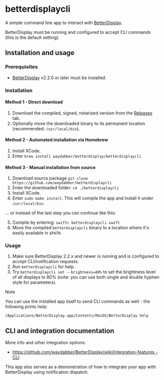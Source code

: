 # betterdisplaycli

A simple command line app to interact with [BetterDisplay](https://betterdisplay.pro).

BetterDisplay must be running and configured to accept CLI commands (this is the default setting).

## Installation and usage

### Prerequisites

- [BetterDisplay](https://betterdisplay.pro) v2.2.0 or later must be installed.

### Installation

#### Method 1 - Direct download

1. Download the compiled, signed, notarized version from the [Releases](https://github.com/waydabber/betterdisplaycli/releases) tab.
1. Optionally move the downloaded binary to its permanent location (recommended: `/usr/local/bin`).

#### Method 2 -  Automated installation via Homebrew

1. Install XCode.
1. Enter `brew install waydabber/betterdisplay/betterdisplaycli`

#### Method 3 -  Manual installation from source

1. Download source package `git clone https://github.com/waydabber/betterdisplaycli`
2. Enter the downloaded folder: `cd ./betterdisplaycli`
3. Install XCode.
4. Enter `sudo make install`. This will compile the app and install it under `/usr/local/bin`.

... or instead of the last step you can continue like this:

5. Compile by entering: `swiftc betterdisplaycli.swift`
6. Move the compiled `betterdisplaycli` binary to a location where it's easily available in `$PATH`.

### Usage

1. Make sure BetterDisplay 2.2.x and newer is running and is configured to accept CLI/notification requests.
1. Run `betterdisplaycli` for help.
1. Try `betterdisplaycli set --brightness=80%` to set the brightness level of all displays to 80% (note: you can use both single and double hyphen style for parameters).

> [!NOTE]
> You can use the installed app itself to send CLI commands as well - the following prints help:
> 
> `/Applications/BetterDisplay.app/Contents/MacOS/BetterDisplay help`

## CLI and integration documentation

More info and other integration options:

- https://github.com/waydabber/BetterDisplay/wiki/Integration-features,-CLI

This app also serves as a demonstration of how to integrate your app with BetterDisplay using notification dispatch.
